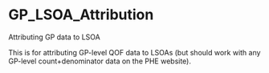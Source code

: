 # GP_LSOA_Attribution
 Attributing GP data to LSOA

 This is for attributing GP-level QOF data to LSOAs (but should work with any GP-level count+denominator data on the PHE website).

